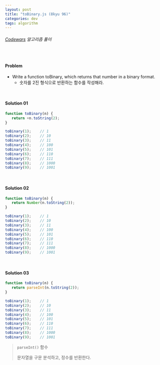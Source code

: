 ```yaml
---
layout: post
title: "toBinary.js (8kyu 96)"
categories: dev
tags: algorithm
---
```


###### [Codewars](https://www.codewars.com) 알고리즘 풀이

<br>

#### Problem

- Write a function toBinary, which returns that number in a binary format.
  - 숫자를 2진 형식으로 반환하는 함수를 작성해라.

<br>

#### Solution 01

```js
function toBinary(n) {
   return +n.toString(2);
}

toBinary(1);	// 1
toBinary(2);	// 10
toBinary(3);	// 11
toBinary(4);	// 100
toBinary(5);	// 101
toBinary(6);	// 110
toBinary(7);	// 111
toBinary(8);	// 1000
toBinary(9);	// 1001
```

<br>

#### Solution 02

```js
function toBinary(n) {
   return Number(n.toString(2));
}

toBinary(1);	// 1
toBinary(2);	// 10
toBinary(3);	// 11
toBinary(4);	// 100
toBinary(5);	// 101
toBinary(6);	// 110
toBinary(7);	// 111
toBinary(8);	// 1000
toBinary(9);	// 1001
```

<br>

#### Solution 03

```js
function toBinary(n) {
   return parseInt(n.toString(2));
}

toBinary(1);	// 1
toBinary(2);	// 10
toBinary(3);	// 11
toBinary(4);	// 100
toBinary(5);	// 101
toBinary(6);	// 110
toBinary(7);	// 111
toBinary(8);	// 1000
toBinary(9);	// 1001
```

> `parseInt()` 함수
>
> 문자열을 구문 분석하고, 정수를 반환한다.

<br>